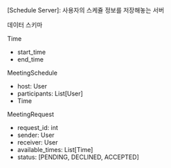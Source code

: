 
[Schedule Server]: 사용자의 스케쥴 정보를 저장해놓는 서버

데이터 스키마

Time
- start_time
- end_time

MeetingSchedule
- host: User
- participants: List[User]
- Time


MeetingRequest
- request_id: int
- sender: User
- receiver: User
- available_times: List[Time]
- status: [PENDING, DECLINED, ACCEPTED]
